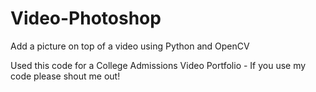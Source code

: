 # Video-Photoshop
Add a picture on top of a video using Python and OpenCV

Used this code for a College Admissions Video Portfolio - If you use my code please shout me out!

